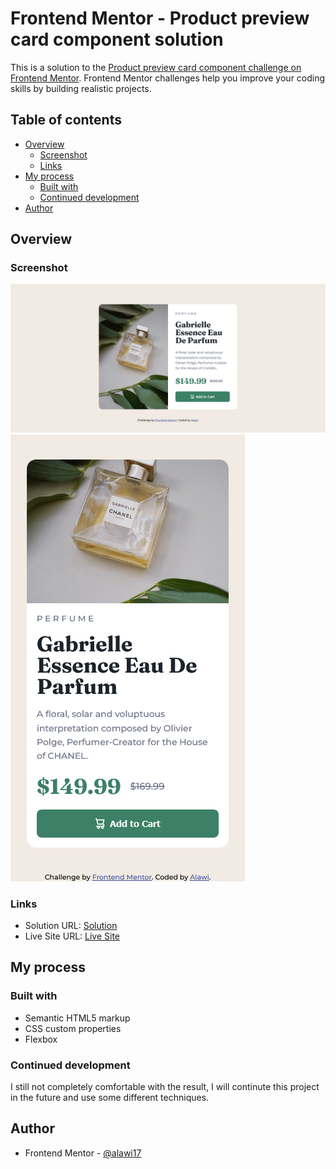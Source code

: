 # Frontend Mentor - Product preview card component solution

This is a solution to the [Product preview card component challenge on Frontend Mentor](https://www.frontendmentor.io/challenges/product-preview-card-component-GO7UmttRfa). Frontend Mentor challenges help you improve your coding skills by building realistic projects.

## Table of contents

- [Overview](#overview)
  - [Screenshot](#screenshot)
  - [Links](#links)
- [My process](#my-process)
  - [Built with](#built-with)
  - [Continued development](#continued-development)
- [Author](#author)

## Overview

### Screenshot

![](./images/desktop-screenshot.png)
![](./images/mobile-screenshot.png)

### Links

- Solution URL: [Solution](https://www.frontendmentor.io/solutions/productpreviewcardcomponent-using-flexbox-ck2o6dVJDC)
- Live Site URL: [Live Site](https://alw-product-preview-card-component.netlify.app/)

## My process

### Built with

- Semantic HTML5 markup
- CSS custom properties
- Flexbox

### Continued development

I still not completely comfortable with the result, I will continute this project in the future and use some different techniques.

## Author

- Frontend Mentor - [@alawi17](https://www.frontendmentor.io/profile/alawi17)
